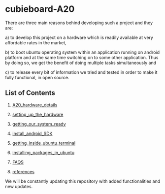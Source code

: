 cubieboard-A20
==============

There are three main reasons behind developing such a project and they are:

a) to develop this project on a hardware which is readily available at very affordable rates in the market,

b) to boot ubuntu operating system within an application running on android platform and at the same time switching on 
    to some other application. Thus by doing so, we get the benefit of doing multiple tasks simultaneously and

c) to release every bit of information we tried and tested in order to make it fully functional, in open source.


List of Contents
----------------

1) [A20_hardware_details]

2) [setting_up_the_hardware]

3) [getting_our_system_ready]

4) [install_android_SDK]

5) [getting_inside_ubuntu_terminal]

6) [installing_packages_in_ubuntu]

7) [FAQS]

8) [references]

We will be constantly updating this repository with added functionalities and new updates.

[A20_hardware_details]: https://github.com/clickeriitb/cubieboard-A20/blob/master/A20_hardware_details
[setting_up_the_hardware]: https://github.com/clickeriitb/cubieboard-A20/blob/master/setting_up_the_hardware
[getting_our_system_ready]: https://github.com/clickeriitb/cubieboard-A20/blob/master/getting_our_system_ready
[install_android_SDK]: https://github.com/clickeriitb/cubieboard-A20/blob/master/install_android_SDK.md
[getting_inside_ubuntu_terminal]: https://github.com/clickeriitb/cubieboard-A20/blob/master/getting_inside_ubuntu_terminal.md
[installing_packages_in_ubuntu]: https://github.com/clickeriitb/cubieboard-A20/blob/master/installing_packages_in_ubuntu.md
[FAQS]: https://github.com/clickeriitb/cubieboard-A20/blob/master/FAQS
[references]: https://github.com/clickeriitb/cubieboard-A20/blob/master/references

